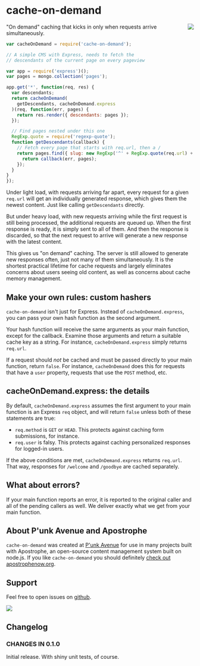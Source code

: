 # cache-on-demand

<a href="http://apostrophenow.org/"><img src="https://raw.githubusercontent.com/boutell/cache-on-demand/master/logos/logo-box-madefor.png" align="right" /></a>

"On demand" caching that kicks in only when requests arrive simultaneously.

```javascript
var cacheOnDemand = require('cache-on-demand');

// A simple CMS with Express, needs to fetch the
// descendants of the current page on every pageview

var app = require('express')();
var pages = mongo.collection('pages');

app.get('*', function(req, res) {
  var descendants;
  return cacheOnDemand(
    getDescendants, cacheOnDemand.express
  )(req, function(err, pages) {
    return res.render({ descendants: pages });
  });

  // Find pages nested under this one
  RegExp.quote = require('regexp-quote');
  function getDescendants(callback) {
    // Fetch every page that starts with req.url, then a /
    return pages.find({ slug: new RegExp('^' + RegExp.quote(req.url) + '/') }).toArray(err, pages) {
      return callback(err, pages);
    });
  }
}
});
```

Under light load, with requests arriving far apart, every request for a given `req.url` will get an individually generated response, which gives them the newest content. Just like calling `getDescendants` directly.

But under heavy load, with new requests arriving while the first request is still being processed, the additional requests are queued up. When the first response is ready, it is simply sent to all of them. And then the response is discarded, so that the next request to arrive will generate a new response with the latest content.

This gives us "on demand" caching. The server is still allowed to generate new responses often, just not many of them simultaneously. It is the shortest practical lifetime for cache requests and largely  eliminates concerns about users seeing old content, as well as concerns about cache memory management.

## Make your own rules: custom hashers

`cache-on-demand` isn't just for Express. Instead of `cacheOnDemand.express`, you can pass your own hash function as the second argument.

Your hash function will receive the same arguments as your main function, except for the callback. Examine those arguments and return a suitable cache key as a string. For instance, `cacheOnDemand.express` simply returns `req.url`.

If a request should *not* be cached and must be passed directly to your main function, return `false`. For instance, `cacheOnDemand` does this for requests that have a `user` property, requests that use the `POST` method, etc.

## cacheOnDemand.express: the details

By default, `cacheOnDemand.express` assumes the first argument to your main function is an Express `req` object, and will return `false` unless both of these statements are true:

* `req.method` is `GET` or `HEAD`. This protects against caching form submissions, for instance.
* `req.user` is falsy. This protects against caching personalized responses for logged-in users.

If the above conditions are met, `cacheOnDemand.express` returns `req.url`. That way, responses for `/welcome` and `/goodbye` are cached separately.

## What about errors?

If your main function reports an error, it is reported to the original caller and all of the pending callers as well. We deliver exactly what we get from your main function.

## About P'unk Avenue and Apostrophe

`cache-on-demand` was created at [P'unk Avenue](http://punkave.com) for use in many projects built with Apostrophe, an open-source content management system built on node.js. If you like `cache-on-demand` you should definitely [check out apostrophenow.org](http://apostrophenow.org).

## Support

Feel free to open issues on [github](http://github.com/punkave/cache-on-demand).

<a href="http://punkave.com/"><img src="https://raw.githubusercontent.com/boutell/cache-on-demand/master/logos/logo-box-builtby.png" /></a>

## Changelog

### CHANGES IN 0.1.0

Initial release. With shiny unit tests, of course.
